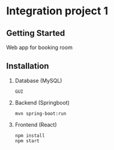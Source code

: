 # Integration project 1
## Getting Started
Web app for booking room
## Installation
1. Database (MySQL)
      ```
      GUI
      ```
2. Backend (Springboot)
      ```
      mvn spring-boot:run
      ```      
3. Frontend (React)
      ```
      npm install
      npm start
      ```
